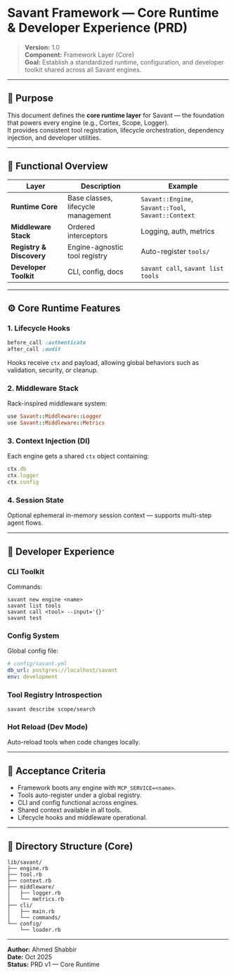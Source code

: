 # Savant Framework — Core Runtime & Developer Experience (PRD)

> **Version:** 1.0  
> **Component:** Framework Layer (Core)  
> **Goal:** Establish a standardized runtime, configuration, and developer toolkit shared across all Savant engines.

---

## 🎯 Purpose

This document defines the **core runtime layer** for Savant — the foundation that powers every engine (e.g., Cortex, Scope, Logger).  
It provides consistent tool registration, lifecycle orchestration, dependency injection, and developer utilities.

---

## 🧩 Functional Overview

| Layer | Description | Example |
|-------|--------------|----------|
| **Runtime Core** | Base classes, lifecycle management | `Savant::Engine`, `Savant::Tool`, `Savant::Context` |
| **Middleware Stack** | Ordered interceptors | Logging, auth, metrics |
| **Registry & Discovery** | Engine-agnostic tool registry | Auto-register `tools/` |
| **Developer Toolkit** | CLI, config, docs | `savant call`, `savant list tools` |

---

## ⚙️ Core Runtime Features

### 1. Lifecycle Hooks
```ruby
before_call :authenticate
after_call :audit
```
Hooks receive `ctx` and payload, allowing global behaviors such as validation, security, or cleanup.

### 2. Middleware Stack
Rack-inspired middleware system:
```ruby
use Savant::Middleware::Logger
use Savant::Middleware::Metrics
```

### 3. Context Injection (DI)
Each engine gets a shared `ctx` object containing:
```ruby
ctx.db
ctx.logger
ctx.config
```

### 4. Session State
Optional ephemeral in-memory session context — supports multi-step agent flows.

---

## 🧰 Developer Experience

### CLI Toolkit
Commands:
```
savant new engine <name>
savant list tools
savant call <tool> --input='{}'
savant test
```

### Config System
Global config file:
```yaml
# config/savant.yml
db_url: postgres://localhost/savant
env: development
```

### Tool Registry Introspection
```
savant describe scope/search
```

### Hot Reload (Dev Mode)
Auto-reload tools when code changes locally.

---

## 🚀 Acceptance Criteria

- Framework boots any engine with `MCP_SERVICE=<name>`.
- Tools auto-register under a global registry.
- CLI and config functional across engines.
- Shared context available in all tools.
- Lifecycle hooks and middleware operational.

---

## 📂 Directory Structure (Core)
```
lib/savant/
├── engine.rb
├── tool.rb
├── context.rb
├── middleware/
│   ├── logger.rb
│   └── metrics.rb
├── cli/
│   ├── main.rb
│   └── commands/
└── config/
    └── loader.rb
```

---

**Author:** Ahmed Shabbir  
**Date:** Oct 2025  
**Status:** PRD v1 — Core Runtime
